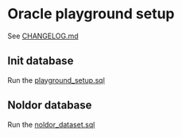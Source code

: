 # Oracle playground setup

See [CHANGELOG.md](CHANGELOG.md)


## Init database 

Run the [playground_setup.sql](playground_setup.sql)

## Noldor database

Run the [noldor_dataset.sql](noldor_dataset.sql)